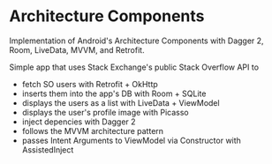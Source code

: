 # Architecture Components
Implementation of Android's Architecture Components with Dagger 2, Room, LiveData, MVVM, and Retrofit.

Simple app that uses Stack Exchange's public Stack Overflow API to 
- fetch SO users with Retrofit + OkHttp 
- inserts them into the app's DB with Room + SQLite 
- displays the users as a list with LiveData + ViewModel
- displays the user's profile image with Picasso
- inject depencies with Dagger 2
- follows the MVVM architecture pattern
- passes Intent Arguments to ViewModel via Constructor with AssistedInject
